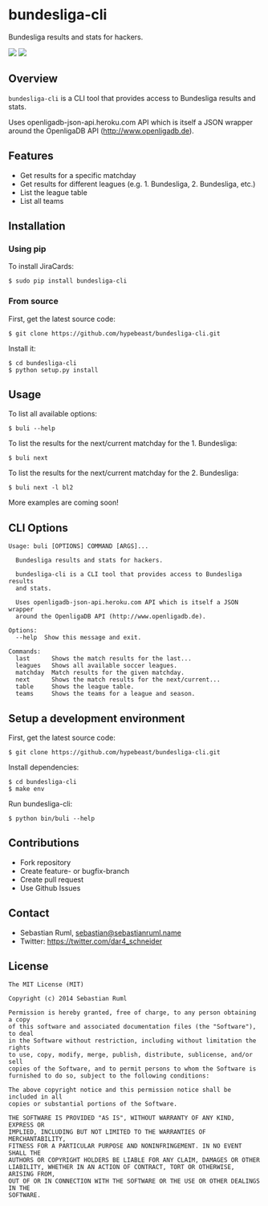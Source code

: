 # bundesliga-cli

Bundesliga results and stats for hackers.

![](http://sebastianruml.name/images/projects/bundesliga-cli/buli-matchday.png)
![](http://sebastianruml.name/images/projects/bundesliga-cli/buli-table.png)

## Overview

`bundesliga-cli` is a CLI tool that provides access to Bundesliga results
and stats.

Uses openligadb-json-api.heroku.com API which is itself a JSON wrapper
around the OpenligaDB API (http://www.openligadb.de).

## Features

  * Get results for a specific matchday
  * Get results for different leagues (e.g. 1. Bundesliga, 2. Bundesliga, etc.)
  * List the league table
  * List all teams

## Installation

### Using pip

To install JiraCards:

    $ sudo pip install bundesliga-cli

### From source

First, get the latest source code:

    $ git clone https://github.com/hypebeast/bundesliga-cli.git

Install it:

    $ cd bundesliga-cli
    $ python setup.py install

## Usage

To list all available options:

    $ buli --help

To list the results for the next/current matchday for the 1. Bundesliga:

    $ buli next

To list the results for the next/current matchday for the 2. Bundesliga:

    $ buli next -l bl2

More examples are coming soon!

## CLI Options

```
Usage: buli [OPTIONS] COMMAND [ARGS]...

  Bundesliga results and stats for hackers.

  bundesliga-cli is a CLI tool that provides access to Bundesliga results
  and stats.

  Uses openligadb-json-api.heroku.com API which is itself a JSON wrapper
  around the OpenligaDB API (http://www.openligadb.de).

Options:
  --help  Show this message and exit.

Commands:
  last      Shows the match results for the last...
  leagues   Shows all available soccer leagues.
  matchday  Match results for the given matchday.
  next      Shows the match results for the next/current...
  table     Shows the league table.
  teams     Shows the teams for a league and season.
```


##  Setup a development environment

First, get the latest source code:

    $ git clone https://github.com/hypebeast/bundesliga-cli.git

Install dependencies:

    $ cd bundesliga-cli
    $ make env

Run bundesliga-cli:

    $ python bin/buli --help

## Contributions

  * Fork repository
  * Create feature- or bugfix-branch
  * Create pull request
  * Use Github Issues

## Contact

  * Sebastian Ruml, <sebastian@sebastianruml.name>
  * Twitter: https://twitter.com/dar4_schneider

## License

```
The MIT License (MIT)

Copyright (c) 2014 Sebastian Ruml

Permission is hereby granted, free of charge, to any person obtaining a copy
of this software and associated documentation files (the "Software"), to deal
in the Software without restriction, including without limitation the rights
to use, copy, modify, merge, publish, distribute, sublicense, and/or sell
copies of the Software, and to permit persons to whom the Software is
furnished to do so, subject to the following conditions:

The above copyright notice and this permission notice shall be included in all
copies or substantial portions of the Software.

THE SOFTWARE IS PROVIDED "AS IS", WITHOUT WARRANTY OF ANY KIND, EXPRESS OR
IMPLIED, INCLUDING BUT NOT LIMITED TO THE WARRANTIES OF MERCHANTABILITY,
FITNESS FOR A PARTICULAR PURPOSE AND NONINFRINGEMENT. IN NO EVENT SHALL THE
AUTHORS OR COPYRIGHT HOLDERS BE LIABLE FOR ANY CLAIM, DAMAGES OR OTHER
LIABILITY, WHETHER IN AN ACTION OF CONTRACT, TORT OR OTHERWISE, ARISING FROM,
OUT OF OR IN CONNECTION WITH THE SOFTWARE OR THE USE OR OTHER DEALINGS IN THE
SOFTWARE.
```

